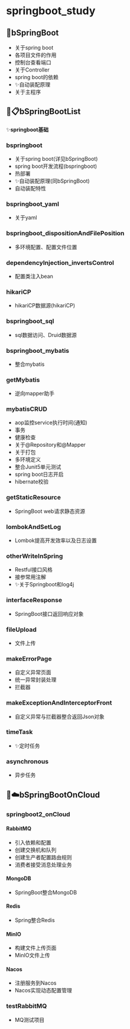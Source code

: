 # springboot_study
## :leaves:bSpringBoot
  + 关于spring boot  
  + 各项目文件的作用  
  + 控制台查看端口  
  + 关于Controller  
  + spring boot的依赖  
  + :sparkles:自动装配原理  
  + 关于主程序
## :leaves::clipboard:bSpringBootList
:sparkles:**springboot基础**  
### bspringboot
  + 关于spring boot(详见bSpringBoot)
  + spring boot开发流程(bspringboot)
  + 热部署
  + :sparkles:自动装配原理(同bSpringBoot)
  + 自动装配特性
### bspringboot_yaml
  + 关于yaml
### bspringboot_dispositionAndFilePosition
  + 多环境配置、配置文件位置
### dependencyInjection_invertsControl
  + 配置类注入bean
### hikariCP
  + hikariCP数据源(hikariCP)
### bspringboot_sql
  + sql数据访问、Druid数据源
### bspringboot_mybatis
  + 整合mybatis
### getMybatis
  + 逆向mapper助手
### mybatisCRUD
  + aop监控service执行时间(通知)
  + 事务
  + 健康检查
  + 关于@Repository和@Mapper
  + 关于打包
  + 多环境定义
  + 整合Junit5单元测试  
  + spring boot日志开启  
  + hibernate校验 
### getStaticResource
  + SpringBoot web请求静态资源
### lombokAndSetLog
  + Lombok提高开发效率以及日志设置
### otherWriteInSpring
  + Restful接口风格
  + 接参常用注解
  + :sparkles:关于Springboot和log4j
### interfaceResponse
  + SpringBoot接口返回响应对象
### fileUpload
  + 文件上传
### makeErrorPage
  + 自定义异常页面
  + 统一异常封装处理
  + 拦截器
### makeExceptionAndInterceptorFront
  + 自定义异常与拦截器整合返回Json对象
### timeTask
  + :sparkles:定时任务
### asynchronous
  + 异步任务
## :leaves::cloud:bSpringBootOnCloud
### springboot2_onCloud  
#### RabbitMQ
  + 引入依赖和配置
  + 创建交换机和队列
  + 创建生产者配置路由规则
  + 消费者接受消息处理业务
#### MongoDB
  + SpringBoot整合MongoDB
#### Redis 
  + Spring整合Redis
#### MinIO
  + 构建文件上传页面
  + MinIO文件上传
#### Nacos
  + 注册服务到Nacos
  + Nacos实现动态配置管理
### testRabbitMQ
  + MQ测试项目
